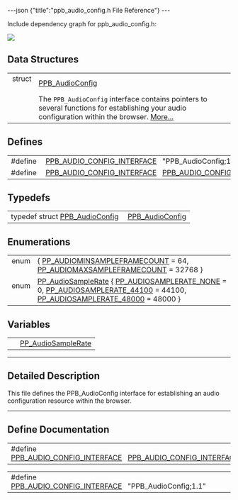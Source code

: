 ---json {"title":"ppb\_audio\_config.h File Reference"} ---

Include dependency graph for ppb\_audio\_config.h:

![](/docs/native-client/pepper_beta/c/ppb__audio__config_8h__incl.png)

Data Structures
---------------

<table><tbody><tr class="odd"><td style="text-align: right;">struct  </td><td><a href="/docs/native-client/pepper_beta/c/struct_p_p_b___audio_config__1__1/" class="el">PPB_AudioConfig</a></td></tr><tr class="even"><td style="text-align: right;"> </td><td>The <code>PPB_AudioConfig</code> interface contains pointers to several functions for establishing your audio configuration within the browser. <a href="/docs/native-client/pepper_beta/c/struct_p_p_b___audio_config__1__1#details">More...</a><br />
</td></tr></tbody></table>

Defines
-------

<table><tbody><tr class="odd"><td style="text-align: right;">#define </td><td><a href="/docs/native-client/pepper_beta/c/ppb__audio__config_8h#ae25decba5eb6b3f71b9e36bd8dcdcda7" class="el">PPB_AUDIO_CONFIG_INTERFACE</a>   "PPB_AudioConfig;1.1"</td></tr><tr class="even"><td style="text-align: right;">#define </td><td><a href="/docs/native-client/pepper_beta/c/ppb__audio__config_8h#a96fc67cc118c99f3c685f9fcc79d88ac" class="el">PPB_AUDIO_CONFIG_INTERFACE</a>   <a href="/docs/native-client/pepper_beta/c/ppb__audio__config_8h#ae25decba5eb6b3f71b9e36bd8dcdcda7" class="el">PPB_AUDIO_CONFIG_INTERFACE</a></td></tr></tbody></table>

Typedefs
--------

<table><tbody><tr class="odd"><td style="text-align: right;">typedef struct <a href="/docs/native-client/pepper_beta/c/struct_p_p_b___audio_config__1__1/" class="el">PPB_AudioConfig</a> </td><td><a href="/docs/native-client/pepper_beta/c/group___interfaces#ga6c784ebe92dee70d03a685298a8b8345" class="el">PPB_AudioConfig</a></td></tr></tbody></table>

Enumerations
------------

<table><tbody><tr class="odd"><td style="text-align: right;">enum  </td><td>{ <a href="/docs/native-client/pepper_beta/c/group___enums#ggadf764cbdea00d65edcd07bb9953ad2b7a9bf932735e301eeecf183a9defc378b3" class="el">PP_AUDIOMINSAMPLEFRAMECOUNT</a> = 64, <a href="/docs/native-client/pepper_beta/c/group___enums#ggadf764cbdea00d65edcd07bb9953ad2b7a335c882fde010a0515ec5678a7003ce4" class="el">PP_AUDIOMAXSAMPLEFRAMECOUNT</a> = 32768 }</td></tr><tr class="even"><td style="text-align: right;">enum  </td><td><a href="/docs/native-client/pepper_beta/c/group___enums#gaee750c350655f2fb0fe04c04029e0ff8" class="el">PP_AudioSampleRate</a> { <a href="/docs/native-client/pepper_beta/c/group___enums#ggaee750c350655f2fb0fe04c04029e0ff8a3028e109c6005f2e9ffd635f92ef3324" class="el">PP_AUDIOSAMPLERATE_NONE</a> = 0, <a href="/docs/native-client/pepper_beta/c/group___enums#ggaee750c350655f2fb0fe04c04029e0ff8ac6d1056f50ebe082622d3250def41a54" class="el">PP_AUDIOSAMPLERATE_44100</a> = 44100, <a href="/docs/native-client/pepper_beta/c/group___enums#ggaee750c350655f2fb0fe04c04029e0ff8a0a3ddad3c00d75e1c57a245e599727cd" class="el">PP_AUDIOSAMPLERATE_48000</a> = 48000 }</td></tr></tbody></table>

Variables
---------

<table><tbody><tr class="odd"><td style="text-align: right;"> </td><td><a href="/docs/native-client/pepper_beta/c/group___enums#gaee750c350655f2fb0fe04c04029e0ff8" class="el">PP_AudioSampleRate</a></td></tr></tbody></table>

------------------------------------------------------------------------

<span id="details" class="anchor" style="margin: 0;"></span>

Detailed Description
--------------------

This file defines the PPB\_AudioConfig interface for establishing an audio configuration resource within the browser.

------------------------------------------------------------------------

Define Documentation
--------------------

<span id="a96fc67cc118c99f3c685f9fcc79d88ac" class="anchor" style="margin: 0;"></span>

<table><tbody><tr class="odd"><td>#define <a href="/docs/native-client/pepper_beta/c/ppb__audio__config_8h#a96fc67cc118c99f3c685f9fcc79d88ac" class="el">PPB_AUDIO_CONFIG_INTERFACE</a>   <a href="/docs/native-client/pepper_beta/c/ppb__audio__config_8h#ae25decba5eb6b3f71b9e36bd8dcdcda7" class="el">PPB_AUDIO_CONFIG_INTERFACE</a></td></tr></tbody></table>

<span id="ae25decba5eb6b3f71b9e36bd8dcdcda7" class="anchor" style="margin: 0;"></span>

<table><tbody><tr class="odd"><td>#define <a href="/docs/native-client/pepper_beta/c/ppb__audio__config_8h#ae25decba5eb6b3f71b9e36bd8dcdcda7" class="el">PPB_AUDIO_CONFIG_INTERFACE</a>   "PPB_AudioConfig;1.1"</td></tr></tbody></table>
